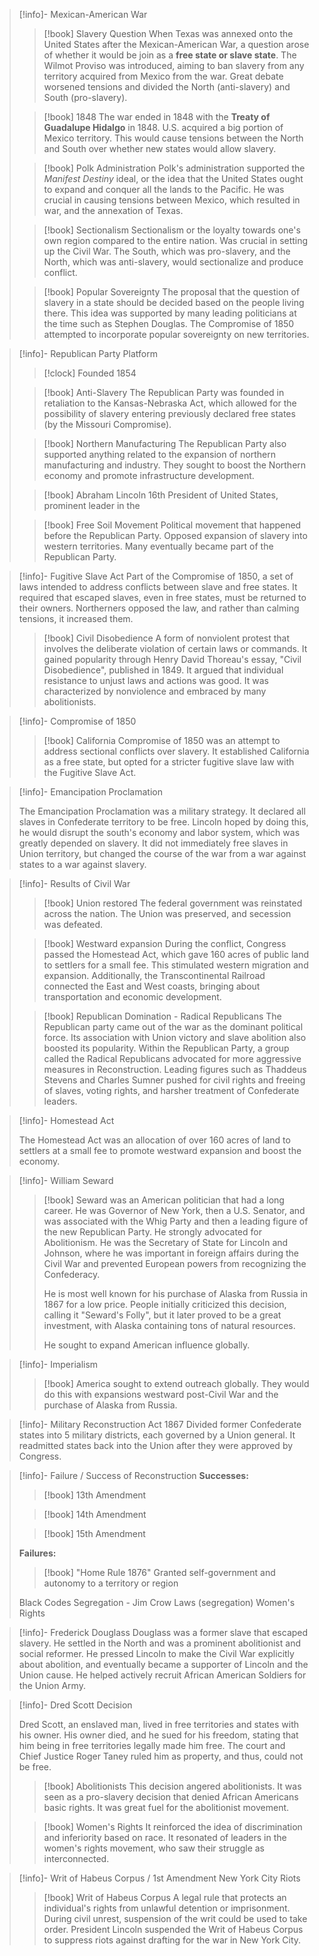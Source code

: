 > [!info]- Mexican-American War
> 
> > [!book] Slavery Question
> > When Texas was annexed onto the United States after the Mexican-American War, a question arose of whether it would be join as a **free state or slave state**. The Wilmot Proviso was introduced, aiming to ban slavery from any territory acquired from Mexico from the war. Great debate worsened tensions and divided the North (anti-slavery) and South (pro-slavery).
> 
> > [!book] 1848
> >  The war ended in 1848 with the **Treaty of Guadalupe Hidalgo** in 1848. U.S. acquired a big portion of Mexico territory. This would cause tensions between the North and South over whether new states would allow slavery.
> 
> > [!book] Polk Administration
> > Polk's administration supported the *Manifest Destiny* ideal, or the idea that the United States ought to expand and conquer all the lands to the Pacific. He was crucial in causing tensions between Mexico, which resulted in war, and the annexation of Texas.
>  
> > [!book] Sectionalism
> >  Sectionalism or the loyalty towards one's own region compared to the entire nation. Was crucial in setting up the Civil War. The South, which was pro-slavery, and the North, which was anti-slavery, would sectionalize and produce conflict.
> 
> > [!book] Popular Sovereignty
> > The proposal that the question of slavery in a state should be decided based on the people living there. This idea was supported by many leading politicians at the time such as Stephen Douglas. The Compromise of 1850 attempted to incorporate popular sovereignty on new territories.

> [!info]- Republican Party Platform
> 
> > [!clock] Founded 1854
> 
> > [!book] Anti-Slavery
> > The Republican Party was founded in retaliation to the Kansas-Nebraska Act, which allowed for the possibility of slavery entering previously declared free states (by the Missouri Compromise).
> 
> >[!book] Northern Manufacturing
> > The Republican Party also supported anything related to the expansion of northern manufacturing and industry. They sought to boost the Northern economy and promote infrastructure development.
> 
> > [!book] Abraham Lincoln
> > 16th President of United States, prominent leader in the 
> 
> >[!book] Free Soil Movement
> > Political movement that happened before the Republican Party. Opposed expansion of slavery into western territories. Many eventually became part of the Republican Party.

> [!info]- Fugitive Slave Act
> Part of the Compromise of 1850, a set of laws intended to address conflicts between slave and free states. It required that escaped slaves, even in free states, must be returned to their owners. Northerners opposed the law, and rather than calming tensions, it increased them.
> 
> > [!book] Civil Disobedience
> >  A form of nonviolent protest that involves the deliberate violation of certain laws or commands. It gained popularity through Henry David Thoreau's essay, "Civil Disobedience", published in 1849.
> >  It argued that individual resistance to unjust laws and actions was good. It was characterized by nonviolence and embraced by many abolitionists.

> [!info]- Compromise of 1850
> >[!book] California
> > Compromise of 1850 was an attempt to address sectional conflicts over slavery. It established California as a free state, but opted for a stricter fugitive slave law with the Fugitive Slave Act.

> [!info]- Emancipation Proclamation
> 
>  The Emancipation Proclamation was a military strategy. It declared all slaves in Confederate territory to be free. Lincoln hoped by doing this, he would disrupt the south's economy and labor system, which was greatly depended on slavery. It did not immediately free slaves in Union territory, but changed the course of the war from a war against states to a war against slavery.

> [!info]- Results of Civil War
> 
> > [!book] Union restored
> > The federal government was reinstated across the nation. The Union was preserved, and secession was defeated.
> 
> > [!book] Westward expansion
> > During the conflict, Congress passed the Homestead Act, which gave 160 acres of public land to settlers for a small fee. This stimulated western migration and expansion. Additionally, the Transcontinental Railroad connected the East and West coasts, bringing about transportation and economic development.
> 
> > [!book] Republican Domination - Radical Republicans
> > The Republican party came out of the war as the dominant political force. Its association with Union victory and slave abolition also boosted its popularity. Within the Republican Party, a group called the Radical Republicans advocated for more aggressive measures in Reconstruction. Leading figures such as Thaddeus Stevens and Charles Sumner pushed for civil rights and freeing of slaves, voting rights, and harsher treatment of Confederate leaders.

> [!info]- Homestead Act
> 
>  The Homestead Act was an allocation of over 160 acres of land to settlers at a small fee to promote westward expansion and boost the economy.

>[!info]- William Seward
> 
> > [!book] 
> > Seward was an American politician that had a long career. He was Governor of New York, then a U.S. Senator, and was associated with the Whig Party and then a leading figure of the new Republican Party. He strongly advocated for Abolitionism. He was the Secretary of State for Lincoln and Johnson, where he was important in foreign affairs during the Civil War and prevented European powers from recognizing the Confederacy. 
> > 
> > He is most well known for his purchase of Alaska from Russia in 1867 for a low price. People initially criticized this decision, calling it "Seward's Folly", but it later proved to be a great investment, with Alaska containing tons of natural resources.
> > 
> > He sought to expand American influence globally.

>[!info]- Imperialism
> 
> >[!book] 
> > America sought to extend outreach globally. They would do this with expansions westward post-Civil War and the purchase of Alaska from Russia.

>[!info]- Military Reconstruction Act 1867
> Divided former Confederate states into 5 military districts, each governed by a Union general. It readmitted states back into the Union after they were approved by Congress.

>[!info]- Failure / Success of Reconstruction
>**Successes:**
>
> > [!book] 13th Amendment
> 
> > [!book] 14th Amendment
> 
> > [!book] 15th Amendment
>
> **Failures:** 
> >[!book] "Home Rule 1876"
> > Granted self-government and autonomy to a territory or region
> 
> Black Codes Segregation - Jim Crow Laws (segregation)
> Women's Rights

>[!info]- Frederick Douglass
> Douglass was a former slave that escaped slavery. He settled in the North and was a prominent abolitionist and social reformer. He pressed Lincoln to make the Civil War explicitly about abolition, and eventually became a supporter of Lincoln and the Union cause. He helped actively recruit African American Soldiers for the Union Army.

>[!info]- Dred Scott Decision
> 
> Dred Scott, an enslaved man, lived in free territories and states with his owner. His owner died, and he sued for his freedom, stating that him being in free territories legally made him free. The court and Chief Justice Roger Taney ruled him as property, and thus, could not be free.
> > [!book] Abolitionists
> > This decision angered abolitionists. It was seen as a pro-slavery decision that denied African Americans basic rights. It was great fuel for the abolitionist movement.
> 
> > [!book] Women's Rights
> > It reinforced the idea of discrimination and inferiority based on race. It resonated of leaders in the women's rights movement, who saw their struggle as interconnected.

>[!info]- Writ of Habeus Corpus / 1st Amendment New York City Riots
>
> > [!book] Writ of Habeus Corpus
> > A legal rule that protects an individual's rights from unlawful detention or imprisonment. During civil unrest, suspension of the writ could be used to take order. President Lincoln suspended the Writ of Habeus Corpus to suppress riots against drafting for the war in New York City. 